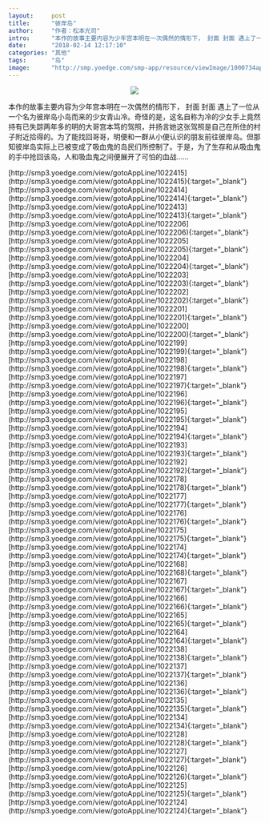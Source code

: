 ```yaml
---
layout:     post
title:      "彼岸岛"
author:     "作者：松本光司"
intro:      "本作的故事主要内容为少年宫本明在一次偶然的情形下， 封面 封面 遇上了一位从一个名为彼岸岛小岛而来的少女青山冷。奇怪的是，这名自称为冷的少女手上竟然持有已失踪两年多的明的大哥宫本笃的驾照，并扬言她这张驾照是自己在所住的村子附近拾得的。为了能找回哥哥，明便和一群从小便认识的朋友前往彼岸岛。但那知彼岸岛实际上已被变成了吸血鬼的岛民们所控制了。于是，为了生存和从吸血鬼的手中抢回该岛，人和吸血鬼之间便展开了可怕的血战……"
date:       "2018-02-14 12:17:10"
categories: "其他"
tags:       "岛"
image:      "http://smp.yoedge.com/smp-app/resource/viewImage/1000734appline.png"
---
```

<div style="text-align: center">
<p><img src="http://smp.yoedge.com/smp-app/resource/viewImage/1000734appline.png"/></p>
</div>
<p class="post-meta">
<span>本作的故事主要内容为少年宫本明在一次偶然的情形下， 封面 封面 遇上了一位从一个名为彼岸岛小岛而来的少女青山冷。奇怪的是，这名自称为冷的少女手上竟然持有已失踪两年多的明的大哥宫本笃的驾照，并扬言她这张驾照是自己在所住的村子附近拾得的。为了能找回哥哥，明便和一群从小便认识的朋友前往彼岸岛。但那知彼岸岛实际上已被变成了吸血鬼的岛民们所控制了。于是，为了生存和从吸血鬼的手中抢回该岛，人和吸血鬼之间便展开了可怕的血战……</span>
</p>
[http://smp3.yoedge.com/view/gotoAppLine/1022415](http://smp3.yoedge.com/view/gotoAppLine/1022415){:target="_blank"}
[http://smp3.yoedge.com/view/gotoAppLine/1022414](http://smp3.yoedge.com/view/gotoAppLine/1022414){:target="_blank"}
[http://smp3.yoedge.com/view/gotoAppLine/1022413](http://smp3.yoedge.com/view/gotoAppLine/1022413){:target="_blank"}
[http://smp3.yoedge.com/view/gotoAppLine/1022206](http://smp3.yoedge.com/view/gotoAppLine/1022206){:target="_blank"}
[http://smp3.yoedge.com/view/gotoAppLine/1022205](http://smp3.yoedge.com/view/gotoAppLine/1022205){:target="_blank"}
[http://smp3.yoedge.com/view/gotoAppLine/1022204](http://smp3.yoedge.com/view/gotoAppLine/1022204){:target="_blank"}
[http://smp3.yoedge.com/view/gotoAppLine/1022203](http://smp3.yoedge.com/view/gotoAppLine/1022203){:target="_blank"}
[http://smp3.yoedge.com/view/gotoAppLine/1022202](http://smp3.yoedge.com/view/gotoAppLine/1022202){:target="_blank"}
[http://smp3.yoedge.com/view/gotoAppLine/1022201](http://smp3.yoedge.com/view/gotoAppLine/1022201){:target="_blank"}
[http://smp3.yoedge.com/view/gotoAppLine/1022200](http://smp3.yoedge.com/view/gotoAppLine/1022200){:target="_blank"}
[http://smp3.yoedge.com/view/gotoAppLine/1022199](http://smp3.yoedge.com/view/gotoAppLine/1022199){:target="_blank"}
[http://smp3.yoedge.com/view/gotoAppLine/1022198](http://smp3.yoedge.com/view/gotoAppLine/1022198){:target="_blank"}
[http://smp3.yoedge.com/view/gotoAppLine/1022197](http://smp3.yoedge.com/view/gotoAppLine/1022197){:target="_blank"}
[http://smp3.yoedge.com/view/gotoAppLine/1022196](http://smp3.yoedge.com/view/gotoAppLine/1022196){:target="_blank"}
[http://smp3.yoedge.com/view/gotoAppLine/1022195](http://smp3.yoedge.com/view/gotoAppLine/1022195){:target="_blank"}
[http://smp3.yoedge.com/view/gotoAppLine/1022194](http://smp3.yoedge.com/view/gotoAppLine/1022194){:target="_blank"}
[http://smp3.yoedge.com/view/gotoAppLine/1022193](http://smp3.yoedge.com/view/gotoAppLine/1022193){:target="_blank"}
[http://smp3.yoedge.com/view/gotoAppLine/1022192](http://smp3.yoedge.com/view/gotoAppLine/1022192){:target="_blank"}
[http://smp3.yoedge.com/view/gotoAppLine/1022178](http://smp3.yoedge.com/view/gotoAppLine/1022178){:target="_blank"}
[http://smp3.yoedge.com/view/gotoAppLine/1022177](http://smp3.yoedge.com/view/gotoAppLine/1022177){:target="_blank"}
[http://smp3.yoedge.com/view/gotoAppLine/1022176](http://smp3.yoedge.com/view/gotoAppLine/1022176){:target="_blank"}
[http://smp3.yoedge.com/view/gotoAppLine/1022175](http://smp3.yoedge.com/view/gotoAppLine/1022175){:target="_blank"}
[http://smp3.yoedge.com/view/gotoAppLine/1022174](http://smp3.yoedge.com/view/gotoAppLine/1022174){:target="_blank"}
[http://smp3.yoedge.com/view/gotoAppLine/1022168](http://smp3.yoedge.com/view/gotoAppLine/1022168){:target="_blank"}
[http://smp3.yoedge.com/view/gotoAppLine/1022167](http://smp3.yoedge.com/view/gotoAppLine/1022167){:target="_blank"}
[http://smp3.yoedge.com/view/gotoAppLine/1022166](http://smp3.yoedge.com/view/gotoAppLine/1022166){:target="_blank"}
[http://smp3.yoedge.com/view/gotoAppLine/1022165](http://smp3.yoedge.com/view/gotoAppLine/1022165){:target="_blank"}
[http://smp3.yoedge.com/view/gotoAppLine/1022164](http://smp3.yoedge.com/view/gotoAppLine/1022164){:target="_blank"}
[http://smp3.yoedge.com/view/gotoAppLine/1022138](http://smp3.yoedge.com/view/gotoAppLine/1022138){:target="_blank"}
[http://smp3.yoedge.com/view/gotoAppLine/1022137](http://smp3.yoedge.com/view/gotoAppLine/1022137){:target="_blank"}
[http://smp3.yoedge.com/view/gotoAppLine/1022136](http://smp3.yoedge.com/view/gotoAppLine/1022136){:target="_blank"}
[http://smp3.yoedge.com/view/gotoAppLine/1022135](http://smp3.yoedge.com/view/gotoAppLine/1022135){:target="_blank"}
[http://smp3.yoedge.com/view/gotoAppLine/1022134](http://smp3.yoedge.com/view/gotoAppLine/1022134){:target="_blank"}
[http://smp3.yoedge.com/view/gotoAppLine/1022128](http://smp3.yoedge.com/view/gotoAppLine/1022128){:target="_blank"}
[http://smp3.yoedge.com/view/gotoAppLine/1022127](http://smp3.yoedge.com/view/gotoAppLine/1022127){:target="_blank"}
[http://smp3.yoedge.com/view/gotoAppLine/1022126](http://smp3.yoedge.com/view/gotoAppLine/1022126){:target="_blank"}
[http://smp3.yoedge.com/view/gotoAppLine/1022125](http://smp3.yoedge.com/view/gotoAppLine/1022125){:target="_blank"}
[http://smp3.yoedge.com/view/gotoAppLine/1022124](http://smp3.yoedge.com/view/gotoAppLine/1022124){:target="_blank"}


